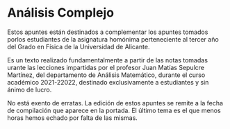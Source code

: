 # Análisis Complejo
Estos apuntes están destinados a complementar los apuntes tomados porlos estudiantes de la asignatura homónima perteneciente al tercer año del
Grado en Física de la Universidad de Alicante.

Es un texto realizado fundamentalmente a partir de las notas tomadas urante las lecciones impartidas por el profesor Juan Matías Sepulcre Martínez, del departamento
de Análisis Matemático, durante el curso académico 2021-22022, destinado exclusivamente a estudiantes y sin ánimo de lucro.

No está exento de erratas. La edición de estos apuntes se remite a la fecha de compilación que aparece en la portada. El último tema es el que menos horas hemos echado por falta de las mismas. 
